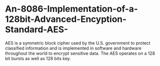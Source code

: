 # An-8086-Implementation-of-a-128bit-Advanced-Encyption-Standard-AES-
AES is a symmetric block cipher used by the U.S. government to protect classified information and 
is implemented in software and hardware throughout the world to encrypt sensitive data. 
The AES operates on a 128 bit bursts as well as 128 bits key.
